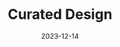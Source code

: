 ---
title: Curated Design
link : https://www.curated.design/
date: 2023-12-14
tags: ["webdesign"]
---